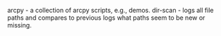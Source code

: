 arcpy - a collection of arcpy scripts, e.g., demos.
dir-scan - logs all file paths and compares to previous logs what paths seem to be new or missing.